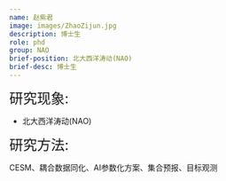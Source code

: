 ```yaml
---
name: 赵紫君
image: images/ZhaoZijun.jpg
description: 博士生
role: phd
group: NAO
brief-position: 北大西洋涛动(NAO)
brief-desc: 博士生
---
```


<span style="font-size: 25px;">研究现象:
* 北大西洋涛动(NAO)

<span style="font-size: 25px;">研究方法: </span> 

CESM、耦合数据同化、AI参数化方案、集合预报、目标观测